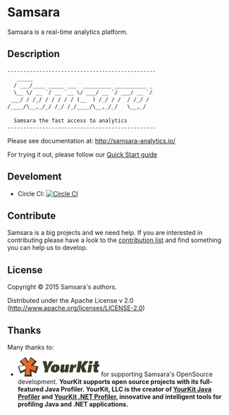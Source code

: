 # Samsara

Samsara is a real-time analytics platform.

## Description

```
-----------------------------------------------
   _____
  / ___/____ _____ ___  _________ __________ _
  \__ \/ __ `/ __ `__ \/ ___/ __ `/ ___/ __ `/
 ___/ / /_/ / / / / / (__  ) /_/ / /  / /_/ /
/____/\__,_/_/ /_/ /_/____/\__,_/_/   \__,_/

  Samsara the fast access to analytics
-----------------------------------------------
```

Please see documentation at: http://samsara-analytics.io/

For trying it out, please follow our [Quick Start guide](/docs/quick-start.md)

## Develoment

  * Circle CI: [![Circle CI](https://circleci.com/gh/samsara/samsara/tree/master.svg?style=svg)](https://circleci.com/gh/samsara/samsara/tree/master)

## Contribute

Samsara is a big projects and we need help. If you are interested
in contributing please have a look to the [contribution list](HELP-US.md) and
find something you can help us to develop.

## License

Copyright © 2015 Samsara's authors.

Distributed under the Apache License v 2.0 (http://www.apache.org/licenses/LICENSE-2.0)


## Thanks

Many thanks to:

  * ![YourKit logo](/docs/images/yklogo.png) for supporting Samsara's OpenSource development.
    **YourKit supports open source projects with its full-featured Java Profiler.
    YourKit, LLC is the creator of <a href="https://www.yourkit.com/java/profiler/index.jsp">YourKit Java Profiler</a> and <a href="https://www.yourkit.com/.net/profiler/index.jsp">YourKit .NET Profiler</a>, innovative and intelligent tools for profiling Java and .NET applications.**
